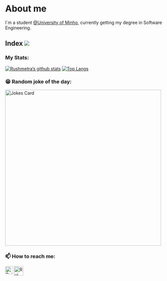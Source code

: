# About me
I´m a student [@University of Minho](https://www.uminho.pt/PT), currently getting my degree in Software Engineering.<br />

## Index  <img src="https://komarev.com/ghpvc/?username=rushmetra"/>

### My Stats:
[![Rushmetra’s github stats](https://github-readme-stats.vercel.app/api?username=rushmetra&count_private=true&theme=radical)](https://github.com/rushmetra)
[![Top Langs](https://github-readme-stats.vercel.app/api/top-langs/?username=rushmetra&layout=compact&theme=radical)](https://github.com/rushmetra)


### 😁 Random joke of the day:
<img src="https://readme-jokes.vercel.app/api?theme=tokyonight" alt="Jokes Card" width=500px/>

### 📫 How to reach me:

<a href="https://www.linkedin.com/in/rguilhermemonteiro/"><img align="left" src="https://raw.githubusercontent.com/yushi1007/yushi1007/main/images/linkedin.svg" alt="Rui Guilherme Monteiro | LinkedIn" width="25px"/></a>

<a href="mailto:a93179@alunos.uminho.pt?Subject=[GIT] Entrar em contacto"><img align="left" src="https://user-images.githubusercontent.com/62104686/152224895-2300d1bb-f5a9-45f3-aa4e-7fdb3e29be96.png" alt="Rui Guilherme Monteiro" width="30px"/></a>
